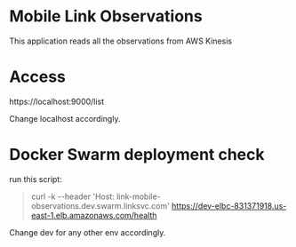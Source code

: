 # Mobile Link Observations

 This application reads all the observations from AWS Kinesis

# Access

  https://localhost:9000/list
  
  Change localhost accordingly.
  
  
# Docker Swarm deployment check

 run this script:
 > curl -k --header 'Host: link-mobile-observations.dev.swarm.linksvc.com' https://dev-elbc-831371918.us-east-1.elb.amazonaws.com/health    
 
 Change dev for any other env accordingly. 